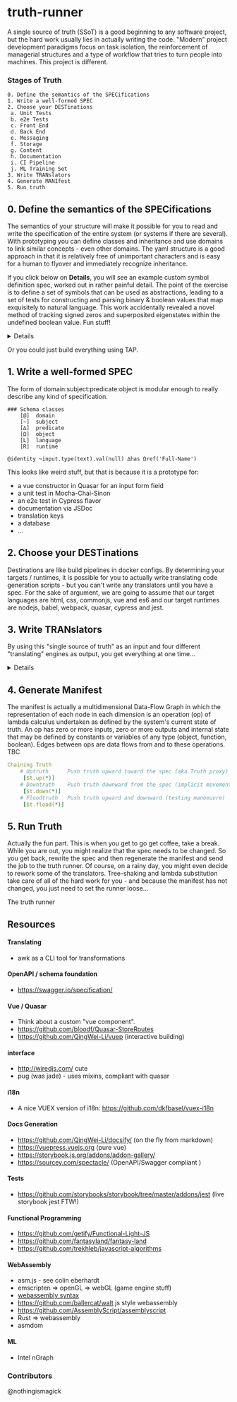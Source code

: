 # truth-runner

A single source of truth (SSoT) is a good beginning to any software project, but the hard work usually lies in actually writing the code. "Modern" project development paradigms focus on task isolation, the reinforcement of managerial structures and a type of workflow that tries to turn people into machines. This project is different.

### Stages of Truth
```
0. Define the semantics of the SPECifications
1. Write a well-formed SPEC
2. Choose your DESTinations
 a. Unit Tests
 b. e2e Tests
 c. Front End
 d. Back End
 e. Messaging
 f. Storage
 g. Content
 h. Documentation
 i. CI Pipeline
 j. ML Training Set
3. Write TRANslators 
4. Generate MANIfest
5. Run truth
```

## 0. Define the semantics of the SPECifications
The semantics of your structure will make it possible for you to read and write the specification of the entire system (or systems if there are several). With prototyping you can define classes and inheritance and use domains to link similar concepts - even other domains. The yaml structure is a good approach in that it is relatively free of unimportant characters and is easy for a human to flyover and immediately recognize inheritance. 

If you click below on **Details**, you will see an example custom symbol definition spec, worked out in rather painful detail. The point of the exercise is to define a set of symbols that can be used as abstractions, leading to a set of tests for constructing and parsing binary & boolean values that map exquisitely to natural language. This work accidentally revealed a novel method of tracking signed zeros and superposited eigenstates within the undefined boolean value. Fun stuff!
 
<details>

#### Terms
```
# Symbols for Truth File Usage
# Spec 0.0.1 
# Assumes yaml-esque conventions
#
#
#
### meta__________________// not yet turing complete
    %    definition
    /    comment          
    *    placeholder

### scaffolding___________// descriptive 
    ∞    set of all sets  // the entire body of truth
    %    set              // one set is by nature a definition
    °    portion of set   // one set is a portion of all sets.
    :    group            // linkage to similar types, groups, sets
    .    chain            // connector between horizontal siblings
    ,    member           // context aware member of a type, group, set
    
### members_______________// referential  
    <    previous         // used as if, input
    >    next             // used as then, output
    ^    parent 
    ;    child
    ,    sibling          // sibling is an equivalent member
    .    self             // smallest link in a chain
    
### groups________________//
    <>   group            // can also be implicit
    []   class
    ()   function
    {}   variable

### typecasting___________// 
    $   string            // non-numeric data
    #   number            // always assumes the largest possible resolution
    _   boolean           // cast type as an explicit boolean
    
### boolean qualifier
    _0   boolean false    // boolean type with falsealso a meta value
    _1   boolean true     // also a meta value
    _*   boolean          // meta truth value 
    _?   undefined        
    !    false
    !!   true           
    ?!   truthy           // fuzzy / undefined truth / uncollapsed truth matrix
    !?   falsey           // fuzzy / undefined false / uncollapsed truth matrix
         
### comparators___________// actually one nor is enough...    
    <    if              
    <!   not if           // <! A : B > is .nor(A,B) = .not(A).or(B)
    <!!  only if
    >    then
    !>   then not
    !!>  only else
    <!>  else if
    :    or
    !    not              // same as false
    !:   not or           // (neither)
    &    and 
    &!   and not              
    &:   and or     
    \    while
        
### operators_____________// actively brnfckng you since 2018
    +    push             // +1 add true = define = create
    -    pull (pop)       // -0 remove false = undefined = destroy
    |    bridge           // chain unrelated groups I< | > O
    ≈    equivalence      // for passing member traits
    =    exact            // as prefix means calculate
 
    +<   read from
    >+   write to
    _?   

### lambda symbols________//
    V    variables
    Λ    lambda expressions
    λ    lambda
    .    dot
    ()   parenthesis
    :=   substitute       // written E[V := R]
    |    or
          
### helpers_______________// 
    "*"  expansion        // expand except explicit literals
    '*'  literal          // no coersion        
    
EXAMPLES:
  
 Boolean Construction
  _? < _0 !: _1      Undefined if neither false nor true
  _? <! _0 : _1      Undefined if both not false and not true    
  _1 : _? !> _0      Either true or undefined then not false
  _1 <! _0 : _?      True if both not false and not undefined
  
 True / False Meta Boolean
  _* < _?:_0:_1 >     Meta boolean can be undefined, false or true)
  !_1* > _0*
  !!_0* > _1*     
  
 Definition of undefined
  // If "*" is not true and not false then "*" is undefined.
  _1 & _0 <! $* > _* = ?          
  _? = _* < $* !> 1 & 0
  
  This means that truth is either explicit or undefined.
  
  Binary definitions of truth, false, truthy and falsey
  !_1* > _0*       true push false  =  false
  _0+!=0       false push false = false
  0+1=1       false push true  = true
  1+1=1       true push true   = true
  
  a false zero is a one (falsey false is true)
  
  Undefined
  1-1=?       true pull true   = undefined
  0-0=?       false pull false = undefined
  0-1=?       False pull true  = undefined
  1-0=?       True pull false  = undefined
  0+0=0       zero push zero = still zero
  0-0=?       (zero pop zero = undefined)       
  -1+1=-0     (negative signed zero is a post-truthy false)
  +1-1=+0     (positive signed zero is a post-truthy false)
       
  // While the string "*" exists, then its meta-boolean is true
  \ $* !! > 1*     
  \ $* !! > _* = _1
  ? * ! > * !!             // If "*" is false, then truthify "*" (1*).
  ? 1 ! :0   
```

</details>

Or you could just build everything using TAP.


## 1. Write a well-formed SPEC

The form of domain:subject:predicate:object is modular enough to really describe any kind of specification.

```
### Schema classes
    [@]  domain
    [~]  subject
    [∆]  predicate
    [Ω]  object
    [L]  language
    [R]  runtime
    
@identity ~input.type(text).val(null) ∆has Ωref('Full-Name')
```

This looks like weird stuff, but that is because it is a prototype for:
- a vue constructor in Quasar for an input form field
- a unit test in Mocha-Chai-Sinon
- an e2e test in Cypress flavor
- documentation via JSDoc
- translation keys
- a database
- ...

## 2. Choose your DESTinations

Destinations are like build pipelines in docker configs. By determining your targets / runtimes, it is possible for you to actually write translating code generation scripts - but you can't write any translators until you have a spec. For the sake of argument, we are going to assume that our target languages are html, css, commonjs, vue and es6 and our target runtimes are nodejs, babel, webpack, quasar, cypress and jest.

## 3. Write TRANslators
By using this "single source of truth" as an input and four different "translating" engines as output, you get everything at one time...

<details>

A cypress test:

```js
  it('has a basic form that works as intended', () => {
    // this is a translator pattern 
    // the same approach should be used in the form.vue
    // for construction

    Object.keys(formdata).forEach((key) => {    
      if (formdata[key]) {
        const dataCy = lowercase(formdata[key].generic);
        const placeholder = formdata[key].placeholder || hyphenToSpace(formdata[key].generic);
        const path = hyphenToNull(toCamelCase(formdata[key].generic));
        const value = parseInt(formdata[key].valid, 10);    
        cy.get(`[data-cy=${dataCy}] .q-input-target`)
          .should('have.attr', 'placeholder', placeholder)
          .type(value)
          .should('have.value', value)
          .log('local storage should be set')
          .should(() => {
            expect(testStorage(path)).to.eq(value); 
          });
        getStore().its(storePather(path)).should('eq', value);  
      } 
    }); 
  });
```

a store description

```json
      "fieldLabels": {
        "contactInfo": [
          {
            "id": "fullName",
            "label": "Full Name:",
            "val": null,
            "type": "text",
            "placeholder": "Full Name",
            "dataCy": "full-name",
          },
```

some translation helpers

```js
const toCamelCase = (str) => str.toLowerCase().replace(/(?:^\w|[A-Z]|\b\w)/g, (ltr, idx) => idx === 0 ? ltr.toLowerCase() : ltr.toUpperCase()).replace(/\s+/g, '');
const hyphenToSpace = (str) => str.replace(/-/g, " ");
const hyphenToNull = (str) => str.replace(/-/g, "");
const lowercase = (str) => str.toLowerCase()
```

a state constructor for vuex

```js
const helpers = require('../helpers');
const truth = require('../json/truth_generated.json');
letcontact = {};

let objectPath = truth.data.summary.fieldLabels.contactInfo;
for (let type in objectPath) { // not sure if this can be so simple in the browser
 contact[toCamelCase(objectPath[type].generic)]=objectPath[type].value
}

export default {
  data: {
    applicationComplete: false,
    contactInfo: contact,
    ...
```

form
```html
<truth>
    <q-input for="input in store.get.data.contactInfo.inputs" placeholder="`input.placeholder`" v-model="`input.type`">
</truth>
```

</details>


## 4. Generate Manifest

The manifest is actually a multidimensional Data-Flow Graph in which the representation of each node in each dimension is an operation (op) of lambda calculus undertaken as defined by the system's current state of truth. An op has zero or more inputs, zero or more outputs and internal state that may be defined by constants or variables of any type (object, function, boolean). Edges between ops are data flows from and to these operations. TBC
 


```yaml
Chaining Truth
    # Uptruth      Push truth upward toward the spec (aka Truth proxy)
     [$t.up(*)] 
    # Downtruth    Push truth downward from the spec (implicit movement)
     [$t.down(*)]
    # Floodtruth   Push truth upward and downward (testing manoeuvre) 
     [$t.flood(*)]
```

## 5. Run Truth

Actually the fun part. This is when you get to go get coffee, take a break. While you are out, you might realize that the spec needs to be changed. So you get back, rewrite the spec and then regenerate the manifest and send the job to the truth runner. Of course, on a rainy day, you might even decide to rework some of the translators. Tree-shaking and lambda substitution take care of all of the hard work for you - and because the manifest has not changed, you just need to set the runner loose...


The truth runner 



## Resources

#### Translating
- awk as a CLI tool for transformations

#### OpenAPI / schema foundation
- https://swagger.io/specification/

#### Vue / Quasar
- Think about a custom "vue component".
- https://github.com/bloodf/Quasar-StoreRoutes
- https://github.com/QingWei-Li/vuep (interactive building)

#### interface
- http://wiredjs.com/ cute
- pug (was jade) - uses mixins, compliant with quasar

#### i18n
- A nice VUEX version of i18n: https://github.com/dkfbasel/vuex-i18n

#### Docs Generation
- https://github.com/QingWei-Li/docsify/ (on the fly from markdown)
- https://vuepress.vuejs.org (pure vue)
- https://storybook.js.org/addons/addon-gallery/
- https://sourcey.com/spectacle/ (OpenAPI/Swagger compliant )

#### Tests
- https://github.com/storybooks/storybook/tree/master/addons/jest (live storybook jest FTW!)

#### Functional Programming
- https://github.com/getify/Functional-Light-JS
- https://github.com/fantasyland/fantasy-land
- https://github.com/trekhleb/javascript-algorithms

#### WebAssembly
- asm.js - see colin eberhardt
- emscripten => openGL => webGL (game engine stuff)
- [webassembly syntax](https://webassembly.github.io/spec/core/syntax/index.html)
- https://github.com/ballercat/walt js style webassembly 
- https://github.com/AssemblyScript/assemblyscript
- Rust => webassembly
- asmdom

#### ML 
- Intel nGraph

### Contributors
@nothingismagick
